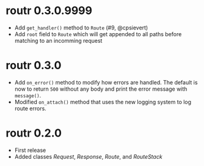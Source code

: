 # routr 0.3.0.9999

* Add `get_handler()` method to `Route` (#9, @cpsievert)
* Add `root` field to `Route` which will get appended to all paths before 
  matching to an incomming request

# routr 0.3.0

* Add `on_error()` method to modify how errors are handled. The default is now 
  to return `500` without any body and print the error message with `message()`.
* Modified `on_attach()` method that uses the new logging system to log route
  errors.

# routr 0.2.0

* First release
* Added classes *Request*, *Response*, *Route*, and *RouteStack*
